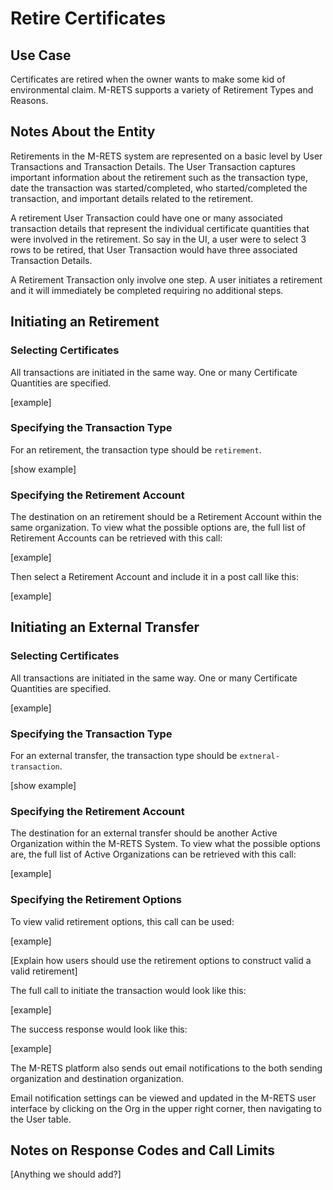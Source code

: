 # Retire Certificates

## Use Case

Certificates are retired when the owner wants to make some kid of environmental claim. M-RETS supports a variety of Retirement Types and Reasons.  

## Notes About the Entity

Retirements in the M-RETS system are represented on a basic level by User Transactions and Transaction Details. The User Transaction captures important information about the retirement such as the transaction type, date the transaction was started/completed, who started/completed the transaction, and important details related to the retirement.

A retirement User Transaction could have one or many associated transaction details that represent the individual certificate quantities that were involved in the retirement. So say in the UI, a user were to select 3 rows to be retired, that User Transaction would have three associated Transaction Details.

A Retirement Transaction only involve one step. A user initiates a retirement and it will immediately be completed requiring no additional steps.


## Initiating an Retirement

### Selecting Certificates

All transactions are initiated in the same way. One or many Certificate Quantities are specified.

[example]


### Specifying the Transaction Type

For an retirement, the transaction type should be `retirement`.

[show example]

### Specifying the Retirement Account

The destination on an retirement should be a Retirement Account within the same organization. To view what the possible options are, the full list of Retirement Accounts can be retrieved with this call:

[example]

Then select a Retirement Account and include it in a post call like this:

[example]

## Initiating an External Transfer

### Selecting Certificates

All transactions are initiated in the same way. One or many Certificate Quantities are specified.

[example]


### Specifying the Transaction Type

For an external transfer, the transaction type should be `extneral-transaction`.

[show example]

### Specifying the Retirement Account

The destination for an external transfer should be another Active Organization within the M-RETS System. To view what the possible options are, the full list of Active Organizations can be retrieved with this call:

[example]

### Specifying the Retirement Options

To view valid retirement options, this call can be used:

[example]

[Explain how users should use the retirement options to construct valid a valid retirement]

The full call to initiate the transaction would look like this:

[example]

The success response would look like this:

[example]

The M-RETS platform also sends out email notifications to the both sending organization and destination organization. 

Email notification settings can be viewed and updated in the M-RETS user interface by clicking on the Org in the upper right corner, then navigating to the User table.


## Notes on Response Codes and Call Limits

[Anything we should add?]